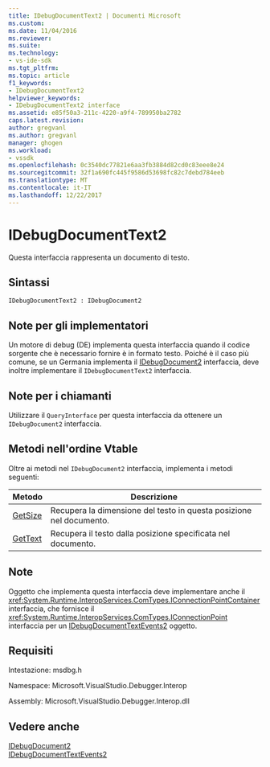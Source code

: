 ```yaml
---
title: IDebugDocumentText2 | Documenti Microsoft
ms.custom: 
ms.date: 11/04/2016
ms.reviewer: 
ms.suite: 
ms.technology:
- vs-ide-sdk
ms.tgt_pltfrm: 
ms.topic: article
f1_keywords:
- IDebugDocumentText2
helpviewer_keywords:
- IDebugDocumentText2 interface
ms.assetid: e85f50a3-211c-4220-a9f4-789950ba2782
caps.latest.revision: 
author: gregvanl
ms.author: gregvanl
manager: ghogen
ms.workload:
- vssdk
ms.openlocfilehash: 0c3540dc77821e6aa3fb3884d82cd0c83eee8e24
ms.sourcegitcommit: 32f1a690fc445f9586d53698fc82c7debd784eeb
ms.translationtype: MT
ms.contentlocale: it-IT
ms.lasthandoff: 12/22/2017
---
```

# <a name="idebugdocumenttext2"></a>IDebugDocumentText2
Questa interfaccia rappresenta un documento di testo.  
  
## <a name="syntax"></a>Sintassi  
  
```  
IDebugDocumentText2 : IDebugDocument2  
```  
  
## <a name="notes-for-implementers"></a>Note per gli implementatori  
 Un motore di debug (DE) implementa questa interfaccia quando il codice sorgente che è necessario fornire è in formato testo. Poiché è il caso più comune, se un Germania implementa il [IDebugDocument2](../../../extensibility/debugger/reference/idebugdocument2.md) interfaccia, deve inoltre implementare il `IDebugDocumentText2` interfaccia.  
  
## <a name="notes-for-callers"></a>Note per i chiamanti  
 Utilizzare il `QueryInterface` per questa interfaccia da ottenere un `IDebugDocument2` interfaccia.  
  
## <a name="methods-in-vtable-order"></a>Metodi nell'ordine Vtable  
 Oltre ai metodi nel `IDebugDocument2` interfaccia, implementa i metodi seguenti:  
  
|Metodo|Descrizione|  
|------------|-----------------|  
|[GetSize](../../../extensibility/debugger/reference/idebugdocumenttext2-getsize.md)|Recupera la dimensione del testo in questa posizione nel documento.|  
|[GetText](../../../extensibility/debugger/reference/idebugdocumenttext2-gettext.md)|Recupera il testo dalla posizione specificata nel documento.|  
  
## <a name="remarks"></a>Note  
 Oggetto che implementa questa interfaccia deve implementare anche il <xref:System.Runtime.InteropServices.ComTypes.IConnectionPointContainer> interfaccia, che fornisce il <xref:System.Runtime.InteropServices.ComTypes.IConnectionPoint> interfaccia per un [IDebugDocumentTextEvents2](../../../extensibility/debugger/reference/idebugdocumenttextevents2.md) oggetto.  
  
## <a name="requirements"></a>Requisiti  
 Intestazione: msdbg.h  
  
 Namespace: Microsoft.VisualStudio.Debugger.Interop  
  
 Assembly: Microsoft.VisualStudio.Debugger.Interop.dll  
  
## <a name="see-also"></a>Vedere anche  
 [IDebugDocument2](../../../extensibility/debugger/reference/idebugdocument2.md)   
 [IDebugDocumentTextEvents2](../../../extensibility/debugger/reference/idebugdocumenttextevents2.md)